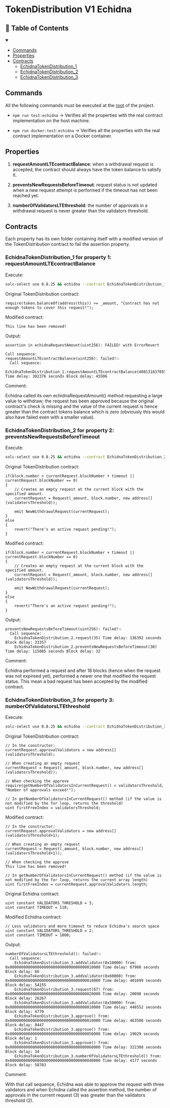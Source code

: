 # TokenDistribution V1 Echidna

## 📕 Table of Contents

<details open>
<summary></summary>

- [Commands](#commands)
- [Properties](#properties)
- [Contracts](#contracts)
    - [EchidnaTokenDistribution_1](#echidnatokendistribution_1-for-property-1-requestamountltecontractbalance)
    - [EchidnaTokenDistribution_2](#echidnatokendistribution_2-for-property-2-preventsnewrequestsbeforetimeout)
    - [EchidnaTokenDistribution_3](#echidnatokendistribution_3-for-property-3-numberofvalidatorsltethreshold)
</details>

## Commands

All the following commands must be executed at the [root](../) of the project.

- ```npm run test:echidna``` -> Verifies all the properties with the real contract implementation on the host machine.

- ```npm run docker:test:echidna``` -> Verifies all the properties with the real contract implementation on a Docker container.

## Properties 

<!-- 
- 00: **echidnaAddresses**: the hooking of the contract is correctly performed hence Echidna has the correct addresses.
-->

1.  **requestAmountLTEcontractBalance**: when a withdrawal request is accepted, the contract should always have the token balance to satisfy it.

2. **preventsNewRequestsBeforeTimeout**: request status is not updated when a new request attempt is performed if the timeout has not been reached yet.

3. **numberOfValidatorsLTEthreshold**: the number of approvals in a withdrawal request is never greater than the validators threshold.

## Contracts

Each property has its own folder containing itself with a modified version of the TokenDistribution contract to fail the assertion property.

### EchidnaTokenDistribution_1 for property 1: requestAmountLTEcontractBalance

Execute:

```bash
solc-select use 0.8.25 && echidna --contract EchidnaTokenDistribution_1 echidna/requestAmountLTEcontractBalance/EchidnaTokenDistribution_1.sol --config echidna/echidna.config.yaml
```

Original TokenDistribution contract:

```solidity
require(token.balanceOf(address(this)) >= _amount, "Contract has not enough tokens to cover this request!");
```

Modified contract:

```solidity
This line has been removed!
```

Output:

```
assertion in echidnaRequestAmount(uint256): FAILED! with ErrorRevert

Call sequence:
requestAmountLTEcontractBalance(uint256): failed!💥
  Call sequence:
    EchidnaTokenDistribution_1.requestAmountLTEcontractBalance(40813183705584189981829683726044902612952245489041374582859839671858653513958) Time delay: 302376 seconds Block delay: 45506
```

Comment: 

Echidna called its own echidnaRequestAmount() method requesting a large value to withdraw; the request has been approved because the original contract's check is missing and the value of the current request is hence greater than the contract tokens balance which is zero  (obviously this would also have failed even with a smaller value).

### EchidnaTokenDistribution_2 for property 2: preventsNewRequestsBeforeTimeout

Execute:

```bash
solc-select use 0.8.25 && echidna --contract EchidnaTokenDistribution_2 echidna/preventsNewRequestsBeforeTimeout/EchidnaTokenDistribution_2.sol --config echidna/echidna.config.yaml
```

Original TokenDistribution contract:

```solidity
if(block.number > currentRequest.blockNumber + timeout || currentRequest.blockNumber == 0)
{
    // Creates an empty request at the current block with the specified amount.
    currentRequest = Request(_amount, block.number, new address[](validatorsThreshold));
    
    emit NewWithdrawalRequest(currentRequest);
} 
else 
{
    revert("There's an active request pending!");
}
```

Modified contract:

```solidity
if(block.number < currentRequest.blockNumber + timeout || currentRequest.blockNumber == 0)
{
    // Creates an empty request at the current block with the specified amount.
    currentRequest = Request(_amount, block.number, new address[](validatorsThreshold));
    
    emit NewWithdrawalRequest(currentRequest);
} 
else 
{
    revert("There's an active request pending!");
}
```

Output:

```
preventsNewRequestsBeforeTimeout(uint256): failed!💥
  Call sequence:
    EchidnaTokenDistribution_2.request(35) Time delay: 136392 seconds Block delay: 33357
    EchidnaTokenDistribution_2.preventsNewRequestsBeforeTimeout(30) Time delay: 115085 seconds Block delay: 32
```

Comment:

Echidna performed a request and after 18 blocks (hence when the request was not expireed yet), performed a newer one that modified the request status. This mean a bad request has been accepted by the modified contract. 

### EchidnaTokenDistribution_3 for property 3: numberOfValidatorsLTEthreshold

Execute:

```bash
solc-select use 0.8.25 && echidna --contract EchidnaTokenDistribution_3 echidna/numberOfValidatorsLTEthreshold/EchidnaTokenDistribution_3.sol --config echidna/echidna.config.yaml
```

Original TokenDistribution contract:

```solidity
// In the constructor:
currentRequest.approvalValidators = new address[](validatorsThreshold);

// When creating an empty request
currentRequest = Request(_amount, block.number, new address[](validatorsThreshold));

// When checking the approve
require(getNumberOfValidatorsInCurrentRequest() < validatorsThreshold, "Number of approvals exceed!");

// In getNumberOfValidatorsInCurrentRequest() method (if the value is not modified by the for loop, returns the threshold)
uint firstFreeIndex = validatorsThreshold;
```

Modified contract:

```solidity
// In the constructor:
currentRequest.approvalValidators = new address[](validatorsThreshold+1);

// When creating an empty request
currentRequest = Request(_amount, block.number, new address[](validatorsThreshold+1));

// When checking the approve
This line has been removed!

// In getNumberOfValidatorsInCurrentRequest() method (if the value is not modified by the for loop, returns the current array length)
uint firstFreeIndex = currentRequest.approvalValidators.length;
```

Original Echidna contract:

```solidity
uint constant VALIDATORS_THRESHOLD = 3;
uint constant TIMEOUT = 110;
```

Modified Echidna contract:

```solidity
// Less validators and more timeout to reduce Echidna's search space
uint constant VALIDATORS_THRESHOLD = 2;
uint constant TIMEOUT = 1000;
```

Output:

```
numberOfValidatorsLTEthreshold(): failed!💥
  Call sequence:
    EchidnaTokenDistribution_3.addValidator(0x10000) from: 0x0000000000000000000000000000000000010000 Time delay: 67960 seconds Block delay: 66
    EchidnaTokenDistribution_3.addValidator(0x60000) from: 0x0000000000000000000000000000000000010000 Time delay: 401699 seconds Block delay: 54155
    EchidnaTokenDistribution_3.request(67) from: 0x0000000000000000000000000000000000020000 Time delay: 20098 seconds Block delay: 26267
    EchidnaTokenDistribution_3.addValidator(0x50000) from: 0x0000000000000000000000000000000000010000 Time delay: 448552 seconds Block delay: 4770
    EchidnaTokenDistribution_3.approve() from: 0x0000000000000000000000000000000000010000 Time delay: 463588 seconds Block delay: 8447
    EchidnaTokenDistribution_3.approve() from: 0x0000000000000000000000000000000000050000 Time delay: 19029 seconds Block delay: 1
    EchidnaTokenDistribution_3.approve() from: 0x0000000000000000000000000000000000060000 Time delay: 322308 seconds Block delay: 34
    EchidnaTokenDistribution_3.numberOfValidatorsLTEthreshold() from: 0x0000000000000000000000000000000000040000 Time delay: 4177 seconds Block delay: 58783
```

Comment:

With that call sequence, Echidna was able to approve the request with three validators and when Echidna called the assertion method, the number of approvals in the current request (3) was greater than the validators threshold (2).